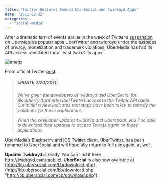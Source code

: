 ```yaml
---
title: "Twitter Restores Banned UberSocial and Twidroyd Apps"
date: "2011-02-22"
categories: 
  - "social-media"
---
```


After a dramatic turn of events earlier in the week of Twitter’s [suspension](http://www.cosmogeek.info/2011/02/twitter-suspends-ubertwitter-and.html) on UberMedia’s popular apps UberTwitter and twidroyd under the auspices of privacy, monetization and trademark violations; UberMedia has had its API access reinstated for at least two of its apps.

[![image](http://lh4.ggpht.com/_40bmzDo_mBs/TWNQ-uaSaDI/AAAAAAAABy0/asCfpmTZ1Hk/image_thumb%5B1%5D.png?imgmax=800 "image")](http://lh6.ggpht.com/_40bmzDo_mBs/TWNQ9lycsrI/AAAAAAAAByw/_QKYeexijDw/s1600-h/image%5B3%5D.png)

From official Twitter [post](http://support.twitter.com/articles/452648-i-m-having-problems-logging-in-to-ubertwitter-or-twidroyd):

> ##### UPDATE 2/20/2011:
> 
> _We've given the developers of twidroyd and UberSocial for Blackberry (formerly UberTwitter) access to the Twitter API again. Our initial review indicates that steps have been taken to remedy the violations for these applications._
> 
> _When the developer updates twidroyd and Ubersocial, you'll be able to download their updates to access Tweets again on these applications._

UberMedia’s Blackberry and iOS Twitter client, UberTwitter, has been renamed to UberSocial and will hopefully return to full use again, as well.

**Update:** **Twidroyd** is ready. You can find it here http://twidroyd.com/mobile/. **UberSocial** is also now available at [http://bb.ubersocial.com/bb/download.php](http://bb.ubersocial.com/bb/download.php "http://bb.ubersocial.com/bb/download.php").
